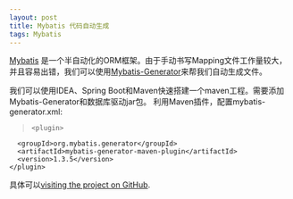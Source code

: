 ```yaml
---
layout: post
title: Mybatis 代码自动生成
tags: Mybatis
---
```


[Mybatis](http://jekyllrb.com) 是一个半自动化的ORM框架。由于手动书写Mapping文件工作量较大，并且容易出错，我们可以使用[Mybatis-Generator](https://github.com/mybatis/generator/releases)来帮我们自动生成文件。

我们可以使用IDEA、Spring Boot和Maven快速搭建一个maven工程。需要添加Mybatis-Generator和数据库驱动jar包。
利用Maven插件，配置mybatis-generator.xml:
>     <plugin>
      <groupId>org.mybatis.generator</groupId>
      <artifactId>mybatis-generator-maven-plugin</artifactId>
      <version>1.3.5</version>  
    </plugin>

具体可以[visiting the project on GitHub](https://github.com/HycJack/MybatisGenerator).
